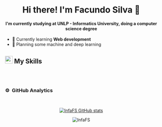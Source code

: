 
<h1 align="center"> Hi there! I'm Facundo Silva 🐻</h1>

<h4 align="center">I'm currently studying at UNLP - Informatics University, doing a computer science degree</h4>

- 📖 Currently learning **Web development**
- 💭 Planning some machine and deep learning

## <img src="https://media2.giphy.com/media/QssGEmpkyEOhBCb7e1/giphy.gif?cid=ecf05e47a0n3gi1bfqntqmob8g9aid1oyj2wr3ds3mg700bl&rid=giphy.gif" width ="25"><b> My Skills</b>
<br>




<br>

### ⚙️ &nbsp;GitHub Analytics
<br>

<div align="center">
  
<p>
<a href="https://github.com/InfaFS/github-readme-stats">
  <img src="https://github-readme-stats.vercel.app/api?username=InfaFS&theme=algolia" alt="InfaFS GitHub stats"/>
</a>
</p>

<p><img align="center"
    src="https://github-readme-stats.vercel.app/api/top-langs?username=InfaFS&show_icons=true&locale=en&bg_color=0d1117&text_color=ffffff&layout=compact&theme=algolia"
    alt="InfaFS" 
    bg_color=#808080/>
</p>

</div>

<br>
<br>

